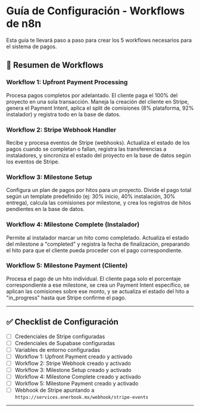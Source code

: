 # Guía de Configuración - Workflows de n8n

Esta guía te llevará paso a paso para crear los 5 workflows necesarios para el sistema de pagos.

## 🎯 Resumen de Workflows

### Workflow 1: Upfront Payment Processing
Procesa pagos completos por adelantado. El cliente paga el 100% del proyecto en una sola transacción. Maneja la creación del cliente en Stripe, genera el Payment Intent, aplica el split de comisiones (8% plataforma, 92% instalador) y registra todo en la base de datos.

### Workflow 2: Stripe Webhook Handler
Recibe y procesa eventos de Stripe (webhooks). Actualiza el estado de los pagos cuando se completan o fallan, registra las transferencias a instaladores, y sincroniza el estado del proyecto en la base de datos según los eventos de Stripe.

### Workflow 3: Milestone Setup
Configura un plan de pagos por hitos para un proyecto. Divide el pago total según un template predefinido (ej: 30% inicio, 40% instalación, 30% entrega), calcula las comisiones por milestone, y crea los registros de hitos pendientes en la base de datos.

### Workflow 4: Milestone Complete (Instalador)
Permite al instalador marcar un hito como completado. Actualiza el estado del milestone a "completed" y registra la fecha de finalización, preparando el hito para que el cliente pueda proceder con el pago correspondiente.

### Workflow 5: Milestone Payment (Cliente)
Procesa el pago de un hito individual. El cliente paga solo el porcentaje correspondiente a ese milestone, se crea un Payment Intent específico, se aplican las comisiones sobre ese monto, y se actualiza el estado del hito a "in_progress" hasta que Stripe confirme el pago.

---

## ✅ Checklist de Configuración

- [ ] Credenciales de Stripe configuradas
- [ ] Credenciales de Supabase configuradas
- [ ] Variables de entorno configuradas
- [ ] Workflow 1: Upfront Payment creado y activado
- [ ] Workflow 2: Stripe Webhook creado y activado
- [ ] Workflow 3: Milestone Setup creado y activado
- [ ] Workflow 4: Milestone Complete creado y activado
- [ ] Workflow 5: Milestone Payment creado y activado
- [ ] Webhook de Stripe apuntando a `https://services.enerbook.mx/webhook/stripe-events`

---
